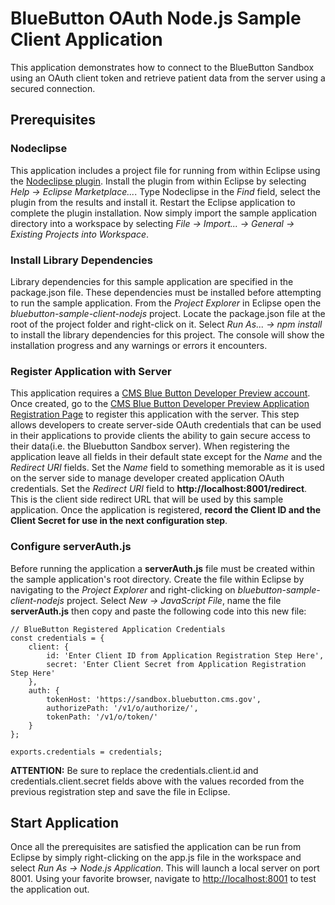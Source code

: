 # BlueButton OAuth Node.js Sample Client Application
This application demonstrates how to connect to the BlueButton Sandbox using an OAuth client token and retrieve patient data from the server using a secured connection.

## Prerequisites

### Nodeclipse
This application includes a project file for running from within Eclipse using the [Nodeclipse plugin](http://www.nodeclipse.org/).  Install the plugin from within Eclipse by selecting *Help -> Eclipse Marketplace...*.  Type Nodeclipse in the *Find* field, select the plugin from the results and install it.  Restart the Eclipse application to complete the plugin installation.  Now simply import the sample application directory into a workspace by selecting *File -> Import... -> General -> Existing Projects into Workspace*.

### Install Library Dependencies
Library dependencies for this sample application are specified in the package.json file.  These dependencies must be installed before attempting to run the sample application.  From the *Project Explorer* in Eclipse open the *bluebutton-sample-client-nodejs* project.  Locate the package.json file at the root of the project folder and right-click on it.  Select *Run As... -> npm install* to install the library dependencies for this project.  The console will show the installation progress and any warnings or errors it encounters.

### Register Application with Server
This application requires a [CMS Blue Button Developer Preview account](https://sandbox.bluebutton.cms.gov/v1/accounts/create).  Once created, go to the [CMS Blue Button Developer Preview Application Registration Page](https://sandbox.bluebutton.cms.gov/v1/o/applications/register/) to register this application with the server.  This step allows developers to create server-side OAuth credentials that can be used in their applications to provide clients the ability to gain secure access to their data(i.e. the Bluebutton Sandbox server).  When registering the application leave all fields in their default state except for the *Name* and the *Redirect URI* fields.  Set the *Name* field to something memorable as it is used on the server side to manage developer created application OAuth credentials.  Set the *Redirect URI* field to **http://localhost:8001/redirect**.  This is the client side redirect URL that will be used by this sample application.  Once the application is registered, **record the Client ID and the Client Secret for use in the next configuration step**.


### Configure serverAuth.js
Before running the application a **serverAuth.js** file must be created within the sample application's root directory.  Create the file within Eclipse by navigating to the *Project Explorer* and right-clicking on *bluebutton-sample-client-nodejs* project.  Select *New -> JavaScript File*, name the file **serverAuth.js** then copy and paste the following code into this new file:

	// BlueButton Registered Application Credentials
	const credentials = {
	    client: {
	        id: 'Enter Client ID from Application Registration Step Here',
	        secret: 'Enter Client Secret from Application Registration Step Here'
	    },
	    auth: {
	        tokenHost: 'https://sandbox.bluebutton.cms.gov',
	        authorizePath: '/v1/o/authorize/',
	        tokenPath: '/v1/o/token/'
	    }
	};

	exports.credentials = credentials;
	
**ATTENTION:** Be sure to replace the credentials.client.id and credentials.client.secret fields above with the values recorded from the previous registration step and save the file in Eclipse.

## Start Application
Once all the prerequisites are satisfied the application can be run from Eclipse by simply right-clicking on the app.js file in the workspace and select *Run As -> Node.js Application*.  This will launch a local server on port 8001.  Using your favorite browser, navigate to [http://localhost:8001](http://localhost:8001) to test the application out.